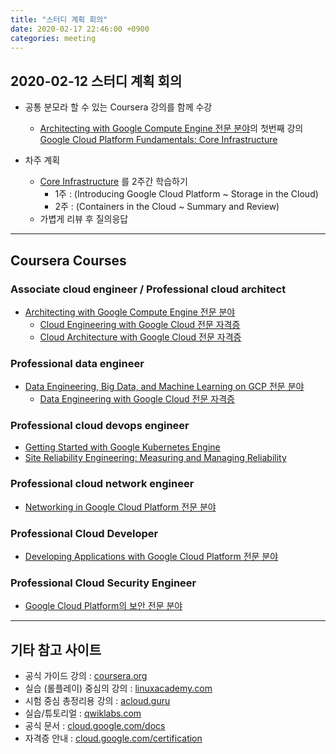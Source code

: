 ```yaml
---
title: "스터디 계획 회의"
date: 2020-02-17 22:46:00 +0900
categories: meeting
---
```


## 2020-02-12 스터디 계획 회의

- 공통 분모라 할 수 있는 Coursera 강의를 함께 수강
  - [Architecting with Google Compute Engine 전문 분야](https://www.coursera.org/specializations/gcp-architecture)의 첫번째 강의 <br/>
    [Google Cloud Platform Fundamentals: Core Infrastructure](https://www.coursera.org/learn/gcp-fundamentals?specialization=gcp-architecture)

- 차주 계획
  - [Core Infrastructure](https://www.coursera.org/learn/gcp-fundamentals?specialization=gcp-architecture) 를 2주간 학습하기
    - 1주 : (Introducing Google Cloud Platform ~ Storage in the Cloud)
    - 2주 : (Containers in the Cloud ~ Summary and Review)
  - 가볍게 리뷰 후 질의응답

---

## Coursera Courses

### Associate cloud engineer / Professional cloud architect
  - [Architecting with Google Compute Engine 전문 분야](https://www.coursera.org/specializations/gcp-architecture)
    - [Cloud Engineering with Google Cloud 전문 자격증](https://www.coursera.org/professional-certificates/cloud-engineering-gcp)
    - [Cloud Architecture with Google Cloud 전문 자격증](https://www.coursera.org/professional-certificates/gcp-cloud-architect)

### Professional data engineer
  - [Data Engineering, Big Data, and Machine Learning on GCP 전문 분야](https://www.coursera.org/specializations/gcp-data-machine-learning)
    - [Data Engineering with Google Cloud 전문 자격증](https://www.coursera.org/professional-certificates/gcp-data-engineering)

### Professional cloud devops engineer
  - [Getting Started with Google Kubernetes Engine](https://www.coursera.org/learn/google-kubernetes-engine)
  - [Site Reliability Engineering: Measuring and Managing Reliability](https://www.coursera.org/learn/site-reliability-engineering-slos)

### Professional cloud network engineer
  - [Networking in Google Cloud Platform 전문 분야](https://www.coursera.org/specializations/networking-google-cloud-platform)

### Professional Cloud Developer
  - [Developing Applications with Google Cloud Platform 전문 분야](https://www.coursera.org/specializations/developing-apps-gcp)

### Professional Cloud Security Engineer
  - [Google Cloud Platform의 보안 전문 분야](https://www.coursera.org/specializations/security-google-cloud-platform)

    
---

## 기타 참고 사이트
  - 공식 가이드 강의 : [coursera.org](coursera.org)
  - 실습 (롤플레이) 중심의 강의 : [linuxacademy.com](linuxacademy.com)
  - 시험 중심 총정리용 강의 : [acloud.guru](acloud.guru)
  - 실습/튜토리얼 : [qwiklabs.com](qwiklabs.com)
  - 공식 문서 : [cloud.google.com/docs](cloud.google.com/docs)
  - 자격증 안내 : [cloud.google.com/certification](cloud.google.com/certification)
  
